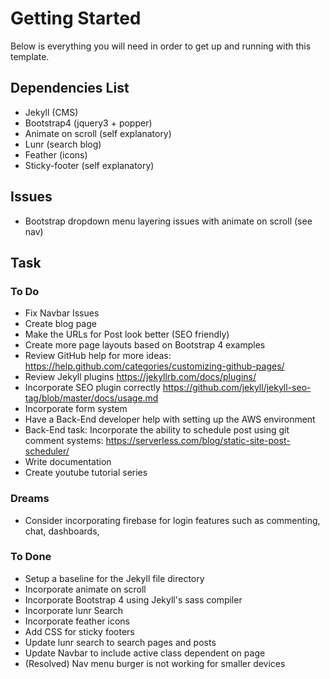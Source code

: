 # Getting Started

Below is everything you will need in order to get up and running with this template.

## Dependencies List

- Jekyll (CMS)
- Bootstrap4 (jquery3 + popper)
- Animate on scroll (self explanatory)
- Lunr (search blog)
- Feather (icons)
- Sticky-footer (self explanatory)

## Issues

- Bootstrap dropdown menu layering issues with animate on scroll (see nav)

## Task

### To Do

- Fix Navbar Issues
- Create blog page
- Make the URLs for Post look better (SEO friendly)
- Create more page layouts based on Bootstrap 4 examples
- Review GitHub help for more ideas: https://help.github.com/categories/customizing-github-pages/
- Review Jekyll plugins https://jekyllrb.com/docs/plugins/
- Incorporate SEO plugin correctly https://github.com/jekyll/jekyll-seo-tag/blob/master/docs/usage.md
- Incorporate form system
- Have a Back-End developer help with setting up the AWS environment
- Back-End task: Incorporate the ability to schedule post using git comment systems: https://serverless.com/blog/static-site-post-scheduler/
- Write documentation
- Create youtube tutorial series

### Dreams

- Consider incorporating firebase for login features such as commenting, chat, dashboards,

### To Done

- Setup a baseline for the Jekyll file directory
- Incorporate animate on scroll
- Incorporate Bootstrap 4 using Jekyll's sass compiler
- Incorporate lunr Search
- Incorporate feather icons
- Add CSS for sticky footers
- Update lunr search to search pages and posts
- Update Navbar to include active class dependent on page
- (Resolved) Nav menu burger is not working for smaller devices
